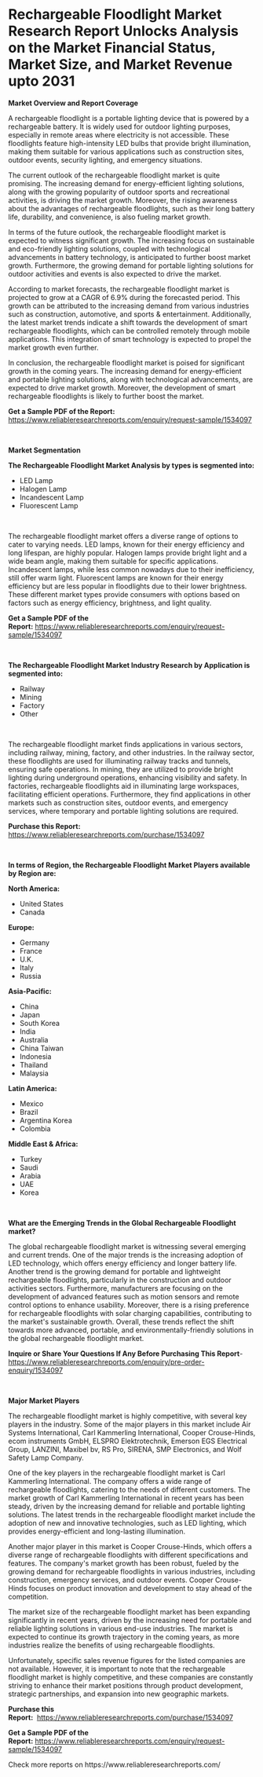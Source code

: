 <p><h1>Rechargeable Floodlight Market Research Report Unlocks Analysis on the Market Financial Status, Market Size, and Market Revenue upto 2031</h1></p><p><strong>Market Overview and Report Coverage</strong></p>
<p><p>A rechargeable floodlight is a portable lighting device that is powered by a rechargeable battery. It is widely used for outdoor lighting purposes, especially in remote areas where electricity is not accessible. These floodlights feature high-intensity LED bulbs that provide bright illumination, making them suitable for various applications such as construction sites, outdoor events, security lighting, and emergency situations.</p><p>The current outlook of the rechargeable floodlight market is quite promising. The increasing demand for energy-efficient lighting solutions, along with the growing popularity of outdoor sports and recreational activities, is driving the market growth. Moreover, the rising awareness about the advantages of rechargeable floodlights, such as their long battery life, durability, and convenience, is also fueling market growth.</p><p>In terms of the future outlook, the rechargeable floodlight market is expected to witness significant growth. The increasing focus on sustainable and eco-friendly lighting solutions, coupled with technological advancements in battery technology, is anticipated to further boost market growth. Furthermore, the growing demand for portable lighting solutions for outdoor activities and events is also expected to drive the market.</p><p>According to market forecasts, the rechargeable floodlight market is projected to grow at a CAGR of 6.9% during the forecasted period. This growth can be attributed to the increasing demand from various industries such as construction, automotive, and sports & entertainment. Additionally, the latest market trends indicate a shift towards the development of smart rechargeable floodlights, which can be controlled remotely through mobile applications. This integration of smart technology is expected to propel the market growth even further.</p><p>In conclusion, the rechargeable floodlight market is poised for significant growth in the coming years. The increasing demand for energy-efficient and portable lighting solutions, along with technological advancements, are expected to drive market growth. Moreover, the development of smart rechargeable floodlights is likely to further boost the market.</p></p>
<p><strong>Get a Sample PDF of the Report:</strong> <a href="https://www.reliableresearchreports.com/enquiry/request-sample/1534097">https://www.reliableresearchreports.com/enquiry/request-sample/1534097</a></p>
<p>&nbsp;</p>
<p><strong>Market Segmentation</strong></p>
<p><strong>The Rechargeable Floodlight Market Analysis by types is segmented into:</strong></p>
<p><ul><li>LED Lamp</li><li>Halogen Lamp</li><li>Incandescent Lamp</li><li>Fluorescent Lamp</li></ul></p>
<p>&nbsp;</p>
<p><p>The rechargeable floodlight market offers a diverse range of options to cater to varying needs. LED lamps, known for their energy efficiency and long lifespan, are highly popular. Halogen lamps provide bright light and a wide beam angle, making them suitable for specific applications. Incandescent lamps, while less common nowadays due to their inefficiency, still offer warm light. Fluorescent lamps are known for their energy efficiency but are less popular in floodlights due to their lower brightness. These different market types provide consumers with options based on factors such as energy efficiency, brightness, and light quality.</p></p>
<p><strong>Get a Sample PDF of the Report:</strong>&nbsp;<a href="https://www.reliableresearchreports.com/enquiry/request-sample/1534097">https://www.reliableresearchreports.com/enquiry/request-sample/1534097</a></p>
<p>&nbsp;</p>
<p><strong>The Rechargeable Floodlight Market Industry Research by Application is segmented into:</strong></p>
<p><ul><li>Railway</li><li>Mining</li><li>Factory</li><li>Other</li></ul></p>
<p>&nbsp;</p>
<p><p>The rechargeable floodlight market finds applications in various sectors, including railway, mining, factory, and other industries. In the railway sector, these floodlights are used for illuminating railway tracks and tunnels, ensuring safe operations. In mining, they are utilized to provide bright lighting during underground operations, enhancing visibility and safety. In factories, rechargeable floodlights aid in illuminating large workspaces, facilitating efficient operations. Furthermore, they find applications in other markets such as construction sites, outdoor events, and emergency services, where temporary and portable lighting solutions are required.</p></p>
<p><strong>Purchase this Report:</strong>&nbsp; <a href="https://www.reliableresearchreports.com/purchase/1534097">https://www.reliableresearchreports.com/purchase/1534097</a></p>
<p>&nbsp;</p>
<p><strong>In terms of Region, the Rechargeable Floodlight Market Players available by Region are:</strong></p>
<p>
    <p> <strong> North America: </strong>
        <ul>
            <li>United States</li>
            <li>Canada</li>
        </ul>
        </p> 
    <p> <strong> Europe: </strong>
        <ul>
            <li>Germany</li>
            <li>France</li>
            <li>U.K.</li>
            <li>Italy</li>
            <li>Russia</li>
        </ul>
        </p> 
    <p> <strong> Asia-Pacific: </strong>
        <ul>
            <li>China</li>
            <li>Japan</li>
            <li>South Korea</li>
            <li>India</li>
            <li>Australia</li>
            <li>China Taiwan</li>
            <li>Indonesia</li>
            <li>Thailand</li>
            <li>Malaysia</li>
        </ul>
        </p> 
    <p> <strong> Latin America: </strong>
        <ul>
            <li>Mexico</li>
            <li>Brazil</li>
            <li>Argentina Korea</li>
            <li>Colombia</li>
        </ul>
        </p> 
    <p> <strong> Middle East & Africa: </strong>
        <ul>
            <li>Turkey</li>
            <li>Saudi</li>
            <li>Arabia</li>
            <li>UAE</li>
            <li>Korea</li>
        </ul>
    </p>
    </p>
<p>&nbsp;</p>
<p><strong>What are the Emerging Trends in the Global Rechargeable Floodlight market?</strong></p>
<p><p>The global rechargeable floodlight market is witnessing several emerging and current trends. One of the major trends is the increasing adoption of LED technology, which offers energy efficiency and longer battery life. Another trend is the growing demand for portable and lightweight rechargeable floodlights, particularly in the construction and outdoor activities sectors. Furthermore, manufacturers are focusing on the development of advanced features such as motion sensors and remote control options to enhance usability. Moreover, there is a rising preference for rechargeable floodlights with solar charging capabilities, contributing to the market's sustainable growth. Overall, these trends reflect the shift towards more advanced, portable, and environmentally-friendly solutions in the global rechargeable floodlight market.</p></p>
<p><strong>Inquire or Share Your Questions If Any Before Purchasing This Report</strong>- <a href="https://www.reliableresearchreports.com/enquiry/pre-order-enquiry/1534097">https://www.reliableresearchreports.com/enquiry/pre-order-enquiry/1534097</a></p>
<p>&nbsp;</p>
<p><strong>Major Market Players</strong></p>
<p><p>The rechargeable floodlight market is highly competitive, with several key players in the industry. Some of the major players in this market include Air Systems International, Carl Kammerling International, Cooper Crouse-Hinds, ecom instruments GmbH, ELSPRO Elektrotechnik, Emerson EGS Electrical Group, LANZINI, Maxibel bv, RS Pro, SIRENA, SMP Electronics, and Wolf Safety Lamp Company. </p><p>One of the key players in the rechargeable floodlight market is Carl Kammerling International. The company offers a wide range of rechargeable floodlights, catering to the needs of different customers. The market growth of Carl Kammerling International in recent years has been steady, driven by the increasing demand for reliable and portable lighting solutions. The latest trends in the rechargeable floodlight market include the adoption of new and innovative technologies, such as LED lighting, which provides energy-efficient and long-lasting illumination. </p><p>Another major player in this market is Cooper Crouse-Hinds, which offers a diverse range of rechargeable floodlights with different specifications and features. The company's market growth has been robust, fueled by the growing demand for rechargeable floodlights in various industries, including construction, emergency services, and outdoor events. Cooper Crouse-Hinds focuses on product innovation and development to stay ahead of the competition. </p><p>The market size of the rechargeable floodlight market has been expanding significantly in recent years, driven by the increasing need for portable and reliable lighting solutions in various end-use industries. The market is expected to continue its growth trajectory in the coming years, as more industries realize the benefits of using rechargeable floodlights.</p><p>Unfortunately, specific sales revenue figures for the listed companies are not available. However, it is important to note that the rechargeable floodlight market is highly competitive, and these companies are constantly striving to enhance their market positions through product development, strategic partnerships, and expansion into new geographic markets.</p></p>
<p><strong>Purchase this Report:</strong>&nbsp;&nbsp;<a href="https://www.reliableresearchreports.com/purchase/1534097">https://www.reliableresearchreports.com/purchase/1534097</a></p>
<p></p>
<p><strong>Get a Sample PDF of the Report:</strong>&nbsp;<a href="https://www.reliableresearchreports.com/enquiry/request-sample/1534097">https://www.reliableresearchreports.com/enquiry/request-sample/1534097</a></p>
<p>Check more reports on https://www.reliableresearchreports.com/</p>